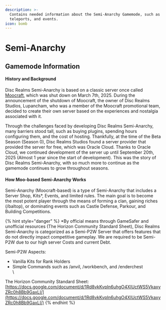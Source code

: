 ```yaml
---
description: >-
  Contains needed information about the Semi-Anarchy Gamemode, such as commands,
  teleports, and events.
icon: bomb
---
```


# Semi-Anarchy

## Gamemode Information

#### History and Background

Disc Realms Semi-Anarchy is based on a classic server once called [Moocraft](https://discord.gg/QwfRhbUDJM), which was shut down on March 7th, 2025. During the announcement of the shutdown of Moocraft, the owner of Disc Realms Studios, Lupancham, who was a member of the Moocraft promotional team, decided to create their own server based on the experiences and nostalgia associated with it.&#x20;

Through the challenges faced by developing Disc Realms Semi-Anarchy, many barriers stood tall, such as buying plugins, spending hours configuring them, and the cost of hosting. Thankfully, at the time of the Beta Season (Season 0), Disc Realms Studios found a server provider that provided the server for free, which was Oracle Cloud. Thanks to Oracle Cloud, we continued development of the server up until September 20th, 2025 (Almost 1 year since the start of development). This was the story of Disc Realms Semi-Anarchy, with so much more to continue as the gamemode continues to grow throughout seasons.

#### How Moo-based Semi-Anarchy Works

Semi-Anarchy (Moocraft-based) is a type of Semi-Anarchy that includes a Server Shop, Kits\*, Events, and limited rules. The main goal is to become the most potent player through the means of forming a clan, gaining riches (/baltop), or dominating events such as Castle Defense, Parkour, and Building Competitions.



{% hint style="danger" %}
\*By official means through GameSafer and unofficial resources (The Horizon Community Standard Sheet), Disc Realms Semi-Anarchy is categorized as a Semi-P2W Server that offers features that do not directly impact competitive gameplay. We are required to be Semi-P2W due to our high server Costs and current Debt.

Semi-P2W Aspects:

* Vanilla Kits for Rank Holders
* Simple Commands such as /anvil, /workbench, and /enderchest\
  \


The Horizon Community Standard Sheet: [https://docs.google.com/document/d/1Rd8vkKvpln6uhgO4XIUctWS5VkaxyZRc0h8Bb9GaxLI/](https://docs.google.com/document/d/1Rd8vkKvpln6uhgO4XIUctWS5VkaxyZRc0h8Bb9GaxLI/)
{% endhint %}
